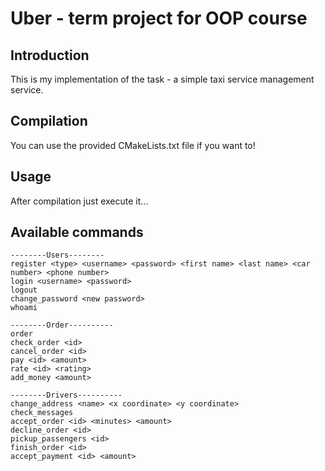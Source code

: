 # Uber - term project for OOP course

## Introduction

This is my implementation of the task - a simple taxi service management service.

## Compilation

You can use the provided CMakeLists.txt file if you want to!

## Usage

After compilation just execute it...

## Available commands
```
--------Users--------
register <type> <username> <password> <first name> <last name> <car number> <phone number>
login <username> <password>
logout
change_password <new password>
whoami

--------Order----------
order
check_order <id>
cancel_order <id>
pay <id> <amount>
rate <id> <rating>
add_money <amount>

--------Drivers----------
change_address <name> <x coordinate> <y coordinate>
check_messages
accept_order <id> <minutes> <amount>
decline_order <id>
pickup_passengers <id>
finish_order <id>
accept_payment <id> <amount>
```